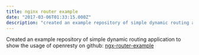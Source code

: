 ```yaml
---
title: nginx router example
date: "2017-03-06T01:33:15.000Z"
description: "created an example repository of simple dynamic routing application to show the usage of openresty."
---
```


Created an example repository of simple dynamic routing application to show the usage of openresty on github:
[ngx-router-example](https://github.com/liuchong/ngx-router-example)
